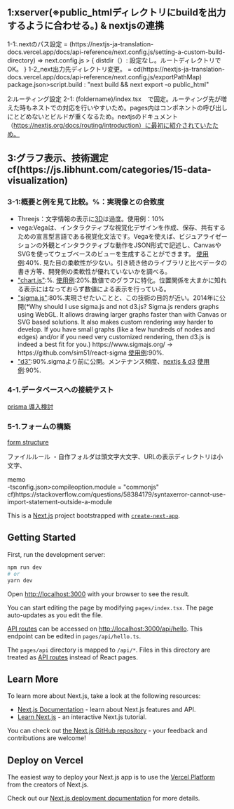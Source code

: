 <h2>1:xserver(※public_htmlディレクトリにbuildを出力するように合わせる。) & nextjsの連携</h2>
1-1:.nextのパス設定 = (https://nextjs-ja-translation-docs.vercel.app/docs/api-reference/next.config.js/setting-a-custom-build-directory)
 => next.config.js > {
  distdir（）: 設定なし。ルートディレクトリでOK。
}
1-2_next出力先ディレクトリ変更。 = cd(https://nextjs-ja-translation-docs.vercel.app/docs/api-reference/next.config.js/exportPathMap)
package.json>script.build : "next build && next export -o public_html"

2:ルーティング設定
2-1: (foldername)/index.tsx　で固定。ルーティング先が増えた時もネストでの対応を行いやすいため。pages内はコンポネントの呼び出しにとどめないとビルドが重くなるため。nextjsのドキュメント（https://nextjs.org/docs/routing/introduction）に最初に紹介されていたため。

<h2>3:グラフ表示、技術選定cf(https://js.libhunt.com/categories/15-data-visualization)</h2>
<h3>3-1:概要と例を見て比較。%：実現像との合致度</h3>
<ul>
<li>Threejs：文字情報の表示に<a href="https://github.com/mrdoob/three.js/">3D</a>は過度。使用例：10%
</li>
<li>vega:Vegaは、インタラクティブな視覚化デザインを作成、保存、共有するための宣言型言語である視覚化文法です。Vegaを使えば、ビジュアライゼーションの外観とインタラクティブな動作をJSON形式で記述し、CanvasやSVGを使ってウェブベースのビューを生成することができます。
<a href="https://vega.github.io/vega/examples/">使用例</a>:40%. 見た目の柔軟性が少ない。引き続き他のライブラリと比べデータの書き方等、開発側の柔軟性が優れていないかを調べる。</li>
<li>
<a href="https://github.com/chartjs/Chart.js">"chart.js"</a>:%.
<a href="https://www.chartjs.org/docs/latest/samples/information.html">使用例</a>:20%.数値でのグラフに特化。位置関係を大まかに知れる表示にはなっておらず数値による表示を行っている。
</li>
<li>
<a href="https://www.sigmajs.org/">"sigma.js"</a>:80%.実現させたいことと、この技術の目的が近い。2014年に公開(*Why should I use sigma.js and not d3.js?
Sigma.js renders graphs using WebGL. It allows drawing larger graphs faster than with Canvas or SVG based solutions. It also makes custom rendering way harder to develop. If you have small graphs (like a few hundreds of nodes and edges) and/or if you need very customized rendering, then d3.js is indeed a best fit for you.)
https://www.sigmajs.org/ -> https://github.com/sim51/react-sigma
<a href="https://www.sigmajs.org/#usecases">使用例</a>:90%.
</li>
<li>
<a href="https://d3js.org/">"d3"</a>:90%.sigmaより前に公開。メンテナンス頻度、<a href="https://medium.com/react-courses/minimum-starter-nextjs-server-side-rendering-ssl-for-d3js-typescript-project-7a1258ca8883">nextjs & d3</a>
<a href="https://observablehq.com/@d3/gallery">使用例</a>:90%.
</li>

</ul>

<h3>4-1.データベースへの接続テスト</h3>
<a href="https://www.prisma.io/docs/getting-started/setup-prisma/add-to-existing-project/relational-databases-typescript-mysql">prisma 導入検討</a>

<h3>5-1.フォームの構築</h3>
<a href="https://nextjs.org/docs/guides/building-forms">form structure</a>

ファイルルール
・自作フォルダは頭文字大文字、URLの表示ディレクトリは小文字、

<p>memo<br>
-tsconfig.json>compileoption.module = "commonjs" cf)https://stackoverflow.com/questions/58384179/syntaxerror-cannot-use-import-statement-outside-a-module


</p>

















This is a [Next.js](https://nextjs.org/) project bootstrapped with [`create-next-app`](https://github.com/vercel/next.js/tree/canary/packages/create-next-app).

## Getting Started

First, run the development server:

```bash
npm run dev
# or
yarn dev
```

Open [http://localhost:3000](http://localhost:3000) with your browser to see the result.

You can start editing the page by modifying `pages/index.tsx`. The page auto-updates as you edit the file.

[API routes](https://nextjs.org/docs/api-routes/introduction) can be accessed on [http://localhost:3000/api/hello](http://localhost:3000/api/hello). This endpoint can be edited in `pages/api/hello.ts`.

The `pages/api` directory is mapped to `/api/*`. Files in this directory are treated as [API routes](https://nextjs.org/docs/api-routes/introduction) instead of React pages.

## Learn More

To learn more about Next.js, take a look at the following resources:

- [Next.js Documentation](https://nextjs.org/docs) - learn about Next.js features and API.
- [Learn Next.js](https://nextjs.org/learn) - an interactive Next.js tutorial.

You can check out [the Next.js GitHub repository](https://github.com/vercel/next.js/) - your feedback and contributions are welcome!

## Deploy on Vercel

The easiest way to deploy your Next.js app is to use the [Vercel Platform](https://vercel.com/new?utm_medium=default-template&filter=next.js&utm_source=create-next-app&utm_campaign=create-next-app-readme) from the creators of Next.js.

Check out our [Next.js deployment documentation](https://nextjs.org/docs/deployment) for more details.
